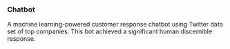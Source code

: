 ### Chatbot
A machine learning-powered customer response chatbot using Twitter data set of top companies.
This bot achieved a significant human discernible response.

